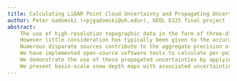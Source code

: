 ```yaml
---
title: Calculating LiDAR Point Cloud Uncertainty and Propagating Uncertainty to Snow-Water Equivalent Data Products
author: Peter Gadomski (<pjgadomski@uh.edu>), GEOL 6325 final project
abstract: 
    The use of high-resolution topographic data in the form of three-dimensional point clouds obtained from laser scanning systems (LiDAR) is becoming common across scientific disciplines.
    However little consideration has typically been given to the accuracy and the precision of LiDAR-derived measurements at the individual point scale.
    Numerous disparate sources contribute to the aggregate precision of each point measurement, including uncertainties in the range measurement, measurement of the attitude and position of the LiDAR collection platform, uncertainties associated with the interaction between the laser pulse and the target surface, and more.
    We have implemented open-source software tools to calculate per-point stochastic measurement errors for a point cloud using the general LiDAR georeferencing equation.
    We demonstrate the use of these propagated uncertainties by applying our methods to data collected by the Airborne Snow Observatory ALS, a NASA JPL project using LiDAR data to estimate snow-water equivalent distributions over full river basins.
    We present basin-scale snow depth maps with associated uncertainties, and demonstrate the propagation of those uncertainties to snow volume and snow-water equivalent calculations.
---
```

